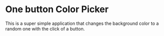 One button Color Picker
==================

This is a super simple application that changes the background color
to a  random one with the click of a button.